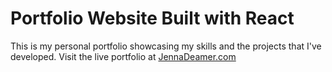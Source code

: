 # Portfolio Website Built with React

This is my personal portfolio showcasing my skills and the projects that I've developed. Visit the live portfolio at [JennaDeamer.com](https://www.jennadeamer.com/)
